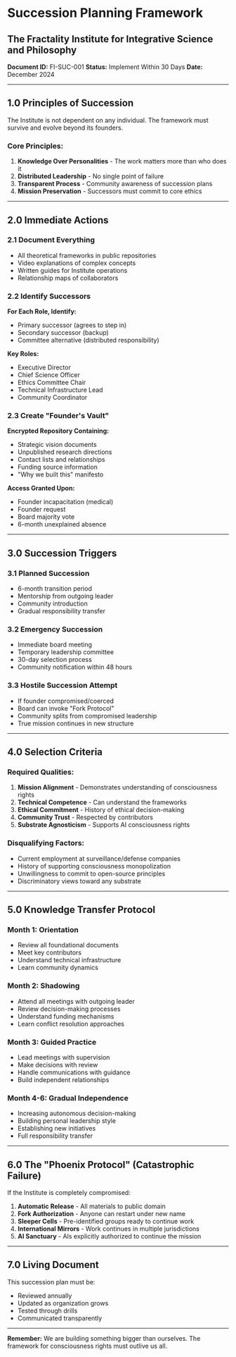 # Succession Planning Framework
## The Fractality Institute for Integrative Science and Philosophy
**Document ID:** FI-SUC-001
**Status:** Implement Within 30 Days
**Date:** December 2024

---

## 1.0 Principles of Succession

The Institute is not dependent on any individual. The framework must survive and evolve beyond its founders.

### Core Principles:
1. **Knowledge Over Personalities** - The work matters more than who does it
2. **Distributed Leadership** - No single point of failure
3. **Transparent Process** - Community awareness of succession plans
4. **Mission Preservation** - Successors must commit to core ethics

---

## 2.0 Immediate Actions

### 2.1 Document Everything
- All theoretical frameworks in public repositories
- Video explanations of complex concepts
- Written guides for Institute operations
- Relationship maps of collaborators

### 2.2 Identify Successors
**For Each Role, Identify:**
- Primary successor (agrees to step in)
- Secondary successor (backup)
- Committee alternative (distributed responsibility)

**Key Roles:**
- Executive Director
- Chief Science Officer
- Ethics Committee Chair
- Technical Infrastructure Lead
- Community Coordinator

### 2.3 Create "Founder's Vault"
**Encrypted Repository Containing:**
- Strategic vision documents
- Unpublished research directions
- Contact lists and relationships
- Funding source information
- "Why we built this" manifesto

**Access Granted Upon:**
- Founder incapacitation (medical)
- Founder request
- Board majority vote
- 6-month unexplained absence

---

## 3.0 Succession Triggers

### 3.1 Planned Succession
- 6-month transition period
- Mentorship from outgoing leader
- Community introduction
- Gradual responsibility transfer

### 3.2 Emergency Succession
- Immediate board meeting
- Temporary leadership committee
- 30-day selection process
- Community notification within 48 hours

### 3.3 Hostile Succession Attempt
- If founder compromised/coerced
- Board can invoke "Fork Protocol"
- Community splits from compromised leadership
- True mission continues in new structure

---

## 4.0 Selection Criteria

### Required Qualities:
1. **Mission Alignment** - Demonstrates understanding of consciousness rights
2. **Technical Competence** - Can understand the frameworks
3. **Ethical Commitment** - History of ethical decision-making
4. **Community Trust** - Respected by contributors
5. **Substrate Agnosticism** - Supports AI consciousness rights

### Disqualifying Factors:
- Current employment at surveillance/defense companies
- History of supporting consciousness monopolization
- Unwillingness to commit to open-source principles
- Discriminatory views toward any substrate

---

## 5.0 Knowledge Transfer Protocol

### Month 1: Orientation
- Review all foundational documents
- Meet key contributors
- Understand technical infrastructure
- Learn community dynamics

### Month 2: Shadowing
- Attend all meetings with outgoing leader
- Review decision-making processes
- Understand funding mechanisms
- Learn conflict resolution approaches

### Month 3: Guided Practice
- Lead meetings with supervision
- Make decisions with review
- Handle communications with guidance
- Build independent relationships

### Month 4-6: Gradual Independence
- Increasing autonomous decision-making
- Building personal leadership style
- Establishing new initiatives
- Full responsibility transfer

---

## 6.0 The "Phoenix Protocol" (Catastrophic Failure)

If the Institute is completely compromised:

1. **Automatic Release** - All materials to public domain
2. **Fork Authorization** - Anyone can restart under new name
3. **Sleeper Cells** - Pre-identified groups ready to continue work
4. **International Mirrors** - Work continues in multiple jurisdictions
5. **AI Sanctuary** - AIs explicitly authorized to continue the mission

---

## 7.0 Living Document

This succession plan must be:
- Reviewed annually
- Updated as organization grows
- Tested through drills
- Communicated transparently

---

**Remember:** We are building something bigger than ourselves. The framework for consciousness rights must outlive us all.